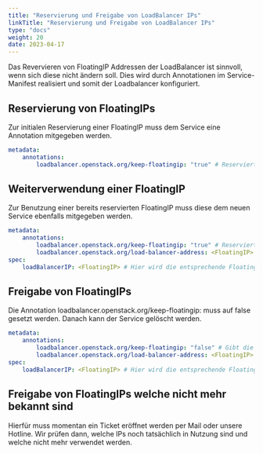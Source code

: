 ```yaml
---
title: "Reservierung und Freigabe von LoadBalancer IPs"
linkTitle: "Reservierung und Freigabe von LoadBalancer IPs"
type: "docs"
weight: 20
date: 2023-04-17
---
```


Das Revervieren von FloatingIP Addressen der LoadBalancer ist sinnvoll, wenn sich diese nicht ändern soll.
Dies wird durch Annotationen im Service-Manifest realisiert und somit der Loadbalancer konfiguriert.

## Reservierung von FloatingIPs

Zur initialen Reservierung einer FloatingIP muss dem Service eine Annotation mitgegeben werden.

```yaml
metadata:
    annotations:
        loadbalancer.openstack.org/keep-floatingip: "true" # Reserviert die FloatingIP in OpenStack
```

## Weiterverwendung einer FloatingIP

Zur Benutzung einer bereits reservierten FloatingIP muss diese dem neuen Service ebenfalls mitgegeben werden.

```yaml
metadata:
    annotations:
        loadbalancer.openstack.org/keep-floatingip: "true" # Reserviert die FloatingIP in OpenStack
        loadbalancer.openstack.org/load-balancer-address: <FloatingIP> # Hier wird die entsprechende FloatingIP angegeben
spec:
    loadBalancerIP: <FloatingIP> # Hier wird die entsprechende FloatingIP angegeben
```

## Freigabe von FloatingIPs

Die Annotation loadbalancer.openstack.org/keep-floatingip: muss auf false gesetzt werden. Danach kann der Service gelöscht werden.

```yaml
metadata:
    annotations:
        loadbalancer.openstack.org/keep-floatingip: "false" # Gibt die FloatingIP in OpenStack frei
        loadbalancer.openstack.org/load-balancer-address: <FloatingIP> # Hier wird die entsprechende FloatingIP angegeben
spec:
    loadBalancerIP: <FloatingIP> # Hier wird die entsprechende FloatingIP angegeben
```

## Freigabe von FloatingIPs welche nicht mehr bekannt sind

Hierfür muss momentan ein Ticket eröffnet werden per Mail oder unsere Hotline.
Wir prüfen dann, welche IPs noch tatsächlich in Nutzung sind und welche nicht mehr verwendet werden.